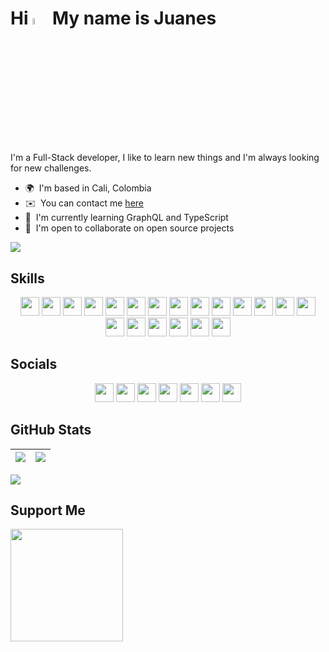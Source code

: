 <!-- # Hi 👋 My name is Juanes -->

# Hi <img src="https://media.giphy.com/media/hvRJCLFzcasrR4ia7z/giphy.gif" width="5%" /> My name is Juanes

I'm a Full-Stack developer, I like to learn new things and I'm always looking for new challenges.

-   🌍  I'm based in Cali, Colombia <!-- -   🖥️  See my [Portafolio](http://juanescacha.github.io) -->
-   ✉️  You can contact me [here](mailto:juanescacha@hotmail.com) <!-- -   🚀  I'm currently working on [aplicacion-name](http://myapp.com) -->
-   🧠  I'm currently learning GraphQL and TypeScript
-   🤝  I'm open to collaborate on open source projects

<a href="https://spotify-github-profile.vercel.app/api/view?uid=31mxi5kts24htqt7aiwrfqthcf3i&redirect=true">
<picture>
<source srcset="https://spotify-github-profile.vercel.app/api/view?uid=31mxi5kts24htqt7aiwrfqthcf3i&cover_image=false&theme=default&show_offline=false&background_color=121212&bar_color=53b14f&bar_color_cover=false" media="(prefers-color-scheme: light)">
<img src="https://spotify-github-profile.vercel.app/api/view?uid=31mxi5kts24htqt7aiwrfqthcf3i&cover_image=true&theme=novatorem&bar_color=ffffff&bar_color_cover=false&show_offline=false">
</picture>
</a>

## Skills

<div align="center">
<img src="https://img.shields.io/badge/Go-282C34?logo=go&logoColor=00ADD8" height="30" />
<img src="https://img.shields.io/badge/Python-282C34?logo=python&logoColor=3773A5" height="30" />
<img src="https://img.shields.io/endpoint.svg?url=https://gist.githubusercontent.com/Juanescacha/cb8ff49f53d434d7f7cad2c5df73db1a/raw/b759d83b2849b6ae036a15341c25b3842f31c389/PythonBadge.json" height="30" />
<img src="https://img.shields.io/badge/HTML5-282C34?logo=html5&logoColor=F16525" height="30" />
<img src="https://img.shields.io/badge/CSS3-282C34?logo=css3&logoColor=1DA1F2" height="30" />
<img src="https://img.shields.io/badge/JavaScript-282C34?logo=javascript&logoColor=F7DF1E" height="30" />
<img src="https://img.shields.io/badge/TypeScript-282C34?logo=typescript&logoColor=007acc" height="30" /> 
<img src="https://img.shields.io/badge/React-282C34?logo=react&logoColor=61DAFB" height="30" /> 
<img src="https://img.shields.io/badge/Redux-282C34?logo=redux&logoColor=764ABC" height="30" />
<img src="https://img.shields.io/badge/Node.js-282C34?logo=node.js&logoColor=83cd29" height="30" />
<img src="https://img.shields.io/badge/Express-282C34?logo=express&logoColor=FFFFFF" height="30" />
<img src="https://img.shields.io/badge/MongoDB-282C34?logo=mongodb&logoColor=50AA41" height="30" />
<img src="https://img.shields.io/badge/PostgreSQL-282C34?logo=postgresql&logoColor=4169E1" height="30" />
<img src="https://img.shields.io/badge/Django-282C34?logo=Django&logoColor=44B78B" height="30" />
<img src="https://img.shields.io/badge/GraphQL-282C34?logo=graphql&logoColor=E10098" height="30" />
<img src="https://img.shields.io/badge/Tailwind%20CSS-282C34?logo=tailwind-css&logoColor=38bdf8" height="30" />
<!-- 
<img src="https://img.shields.io/badge/Flask-282C34?logo=flask" height="30" />
<img src="https://img.shields.io/badge/FastAPI-282C34?logo=fastapi&logoColor=009688" height="30" />
<img src="https://img.shields.io/badge/MySQL-282C34?logo=mysql&logoColor=4479A1" height="30" />
<img src="https://img.shields.io/badge/Netlify-282C34?logo=netlify&logoColor=00C7B7" height="30" />
<img src="https://img.shields.io/badge/Bootstrap-282C34?logo=bootstrap&logoColor=7952B3" height="30" />
<img src="https://img.shields.io/badge/JQuery-282C34?logo=jquery&logoColor=0769AD" height="30" />
<img src="https://img.shields.io/badge/Material%20Design-282C34?logo=material%20design&logoColor=757575" height="30" />
<img src="https://img.shields.io/badge/Material%20UI-282C34?logo=mui&logoColor=007FFF" height="30" />
<img src="https://img.shields.io/badge/Vue.js-282C34?logo=vue.js&logoColor=4FC08D" height="30" />
<img src="https://img.shields.io/badge/Angular-282C34?logo=angular&logoColor=DD0031" height="30" />
<img src="https://img.shields.io/badge/PHP-282C34?logo=php&logoColor=777BB4" height="30" />
<img src="https://img.shields.io/badge/Spring-282C34?logo=spring&logoColor=6DB33F" height="30" />
<img src="https://img.shields.io/badge/Ruby-282C34?logo=ruby&logoColor=CC342D" height="30" />
<img src="https://img.shields.io/badge/Docker-282C34?logo=Docker&logoColor=2496ED" height="30" />
<img src="https://img.shields.io/badge/Kubernetes-282C34?logo=Kubernetes&logoColor=326CE5" height="30" />
<img src="https://img.shields.io/badge/Azure-282C34?logo=Microsoft%20Azure&logoColor=0078D4" height="30" />
<img src="https://img.shields.io/badge/Next.js-282C34?logo=next.js&logoColor=FFFFFF" height="30" />
<img src="https://img.shields.io/badge/Vite-282C34?logo=vite&logoColor=646CFF" height="30" />
<img src="https://img.shields.io/badge/Amazon%20AWS-282C34?logo=amazon%20aws" height="30" />
<img src="https://img.shields.io/badge/Vercel-282C34?logo=vercel" height="30" />
<img src="https://img.shields.io/badge/Render-282C34?logo=render&logoColor=46E3B7" height="30" />
<img src="https://img.shields.io/badge/git-282C34?logo=git&logoColor=F05032" height="30" />
<img src="https://img.shields.io/badge/VS%20Code-282C34?logo=visual-studio-code&logoColor=007ACC" height="30" />
-->
<img src="https://img.shields.io/badge/Photoshop-282C34?logo=Adobe%20Photoshop&logoColor=31A8FF" height="30" />
<img src="https://img.shields.io/badge/Illustrator-282C34?logo=Adobe%20Illustrator&logoColor=FF9A00" height="30" />
<img src="https://img.shields.io/badge/After%20Effects-282C34?logo=Adobe%20After%20Effects&logoColor=9999FF" height="30" />
<img src="https://img.shields.io/badge/Premiere%20Pro-282C34?logo=Adobe%20Premiere%20Pro&logoColor=9999FF" height="30" />
</div>

## Socials

<div align="center">

[<img src="https://img.shields.io/badge/LinkedIn-0A66C2?logo=linkedin&logoColor=FFF" height="30" />](https://www.linkedin.com/in/juanescacha)
[<img src="https://img.shields.io/badge/Twitter-1DA1F2?logo=twitter&logoColor=FFF" height="30" />](https://twitter.com/juanescacha)
[<img src="https://img.shields.io/badge/Twitch-9146FF?logo=twitch&logoColor=FFF" height="30" />](https://www.twitch.tv/juanescacha_)
[<img src="https://img.shields.io/badge/Discord-7289DA?logo=Discord&logoColor=FFF" height="30" />](https://discord.com/users/736992692277608459)
[<img src="https://img.shields.io/badge/Instagram-E4405F?logo=Instagram&logoColor=FFF" height="30" />](https://www.instagram.com/juanescacha_)
[<img src="https://img.shields.io/badge/Youtube-FF0000?logo=Youtube&logoColor=FFF" height="30" />](https://www.youtube.com/juanescacha)
[<img src="https://img.shields.io/badge/Github-000?logo=Github&logoColor=FFF" height="30" />](https://www.github.com/juanescacha)

</div>

## GitHub Stats

| <img src="https://readmestats.999857.xyz/api?username=juanescacha&show_icons=true&count_private=true&hide_border=true&theme=dark" /> | <img src="https://readmestats.999857.xyz/api/top-langs/?username=juanescacha&langs_count=6&hide_border=true&layout=compact&theme=dark" /> |
| ------------------------------------------------------------------------------------------------------------------------------------ | ----------------------------------------------------------------------------------------------------------------------------------------- |

<img src="https://komarev.com/ghpvc/?username=juanescacha">

## Support Me

<a href="https://www.buymeacoffee.com/Juanescacha">
<img src="https://cdn.buymeacoffee.com/buttons/v2/default-yellow.png" width="180" />
</a>
